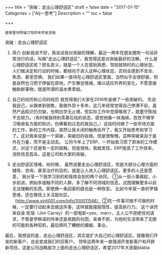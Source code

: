 +++
title = "突破：走出心理舒适区"
draft = false
date = "2017-01-15"
Categories = ["Aij一思考"] 
Description = "" 
toc = false

+++

`替家里领导操刀写的年终发言稿`

突破：走出心理舒适区
1. 简介
创新我说不好，我谈谈我对突破的理解，最近一两年在朋友圈有一句话非常流行的话，叫做"走出心理舒适区"，我觉得这是对突破最好的注解。
什么是心理舒适区呢？顾名思义，就是一个人在感到熟悉、驾轻就熟时的心理状态，人们做决定和行动的时候，都倾向于进入这种心理状态，否则会感到不安全、焦虑，甚至恐惧。
我们如果一直待在心理舒适区里面，当然似乎会很舒服，但是自然也习惯于停留在原地，产生懈怠情绪，难以适应外界的变化，不愿意接触新鲜事物。就是所谓的温水煮青蛙。

2. 自己的经历和公司的经历
我觉得我们大家在2016年是做了一些突破的。
先说我自己，从跟单到销售，我做外贸十多年，这几年经常觉得自己停滞不前，虽然产品知识仍欠缺，也明白学无止境，但实际工作中觉得够用了，就墨守陈规不去努力。（有时候我特别羡慕石柱的状态，感觉他像一块海绵，孜孜不倦学习吸收各方面的知识，仿佛看到过去的我自己。）这段时间做了一些市场方面的工作，新的工作内容，突然让我关闭的触角张开了，我又开始思考和学习了。这对我来说是一个突破，突破旧的自我。但是很惭愧，这种突破来自于是外在力量，而不是主动去。
公司今年上了ERP，一开始我习惯了原来的工作模式，对这个还是有一定的抵触，但是很快，我就发现，ERP提高了工作效率，消除信息孤岛，这是公司和大家的突破。


3. 走出舒适区很难，如何做，
虽然说要走出心理舒适区，但是大部分心理方面的辅导、咨询、甚至治疗的目的，就是让人进入心理舒适区。更多的人还是愿意，
我分享一下我学习到的和我体会到的两个诀窍。
①从一些小事做起，小步前进。例如多接触不同的人群，多了解不同领域的信息，试图理解更多以前无法理解的东西。即使换一条回家的路也是一种改变。
比如今年我一直听罗辑思维，还在微信上关注股社区。（http://www.xinli001.com/info/100011546）
②在一件事可做不可做的时候，一定要行动起来去做这件事，这样就能摆脱惰性，提高执行力。
这个诀窍来自金·凯瑞（Jim Carrey）的一部电影<yes，man>，主人公不拒绝任何请求，不管是学韩语的传单还是夜跑的社团，来者不拒，为他的生活带来了无限的可能和各种契机，最后拜托了糟糕的婚姻、事业。

最后，我想说的是，走出心理舒适区，其实是扩大自己的心理舒适区。就像我们开发的新客户，总会变成我们的旧客户。
领导这两年来一直强调开发新客户和开辟新项目，这是公司战略层次上面的走出心理舒适区，希望2017年大家能blabla
